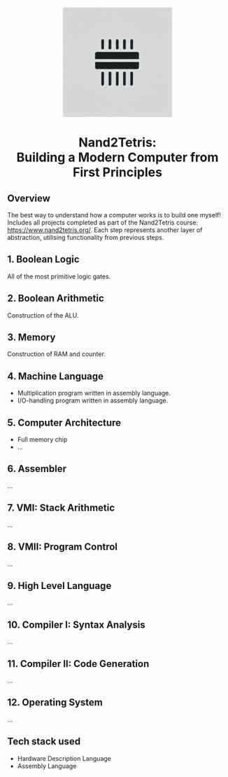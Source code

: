 <h1 align="center">
    <img src="https://raw.githubusercontent.com/em-baggie/N2T/main/N2TLogo1.webp" alt="N2T logo" height="250">
    <br/>
    <br/>
    Nand2Tetris:<br/>Building a Modern Computer from First Principles
</h1>

## Overview
The best way to understand how a computer works is to build one myself! Includes all projects completed as part of the Nand2Tetris course: https://www.nand2tetris.org/. Each step represents another layer of abstraction, utilising functionality from previous steps.

## 1. Boolean Logic
All of the most primitive logic gates.

## 2. Boolean Arithmetic
Construction of the ALU.

## 3. Memory
Construction of RAM and counter.

## 4. Machine Language
- Multiplication program written in assembly language.
- I/O-handling program written in assembly language.

## 5. Computer Architecture
- Full memory chip
- ...

## 6. Assembler
...

## 7. VMI: Stack Arithmetic
...

## 8. VMII: Program Control
...

## 9. High Level Language
...

## 10. Compiler I: Syntax Analysis
...

## 11. Compiler II: Code Generation
...

## 12. Operating System
...

## Tech stack used
- Hardware Description Language
- Assembly Language
